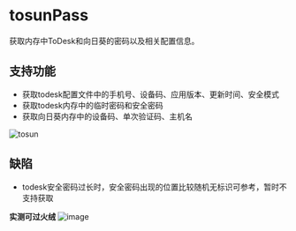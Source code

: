 # tosunPass
获取内存中ToDesk和向日葵的密码以及相关配置信息。
## 支持功能
- 获取todesk配置文件中的手机号、设备码、应用版本、更新时间、安全模式
- 获取todesk内存中的临时密码和安全密码
- 获取向日葵内存中的设备码、单次验证码、主机名

![tosun](https://github.com/user-attachments/assets/af1244a8-0442-4632-9af1-9e0209fc2852)
## 缺陷
- todesk安全密码过长时，安全密码出现的位置比较随机无标识可参考，暂时不支持获取

**实测可过火绒**
![image](https://github.com/user-attachments/assets/6a8986e8-eb9c-4e5e-8a3c-ace79d0bc658)

